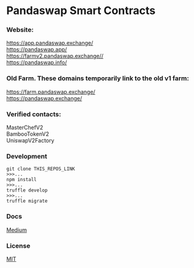 # Pandaswap Smart Contracts

### Website:  
https://app.pandaswap.exchange/  
https://pandaswap.app/  
https://farmv2.pandaswap.exchange//  
https://pandaswap.info/  

### Old Farm. These domains temporarily link to the old v1 farm:  
https://farm.pandaswap.exchange/  
https://pandaswap.exchange/  

### Verified contacts:  
MasterChefV2  
BambooTokenV2  
UniswapV2Factory  

### Development

    git clone THIS_REPOS_LINK
    >>>...
    npm install
    >>>...
    truffle develop
    >>>...
    truffle migrate 
    


### Docs
[Medium](https://medium.com/)

### License
[MIT](LICENSE.txt)
